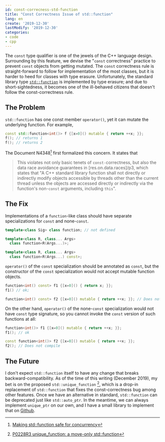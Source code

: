 ```yaml
---
id: const-correcness-std-function
title: "Const Correctness Issue of std::function"
lang: en
create: '2019-12-30'
lastModify: '2019-12-30'
categories:
- code
- cpp
---
```


The `const` type qualifier is one of the jewels of the C++ language design. Surrounding by this feature, we devise the "`const` correctness" practice to prevent `const` objects from getting mutated. The `const` correctness rule is straight-forward to follow for implementation of the most classes, but it is harder to heed for classes with type erasure. Unfortunately, the standard library type [`std::function`](https://en.cppreference.com/w/cpp/utility/functional/function) is implemented by type erasure; and due to short-sightedness, it becomes one of the ill-behaved citizens that doesn't follow the const-correctness rule.

<!-- end -->

## The Problem
`std::function` has one const member `operator()`, yet it can mutate the underlying function. For example,

```cpp
const std::function<int()> f {[x=0]() mutable { return ++x; }};
f(); // returns 1
f(); // returns 2
```

The Document N4348[^1] first formalized this concern. It states that

> This violates not only basic tenets of `const-`correctness, but also the data race avoidance guarantees in [res.on.data.races]/p3, which states that "A C++ standard library function shall not directly or indirectly modify objects accessible by threads other than the current thread unless the objects are accessed directly or indirectly via the function's non-`const` arguments, including `this`".

[^1]: [Making std::function safe for concurrency](http://www.open-std.org/jtc1/sc22/wg21/docs/papers/2015/n4348.html)

## The Fix
Implementations of a `function`-like class should have separate specializations for `const` and none-`const`.

```cpp
template<class Sig> class function; // not defined

template<class R, class... Args>
  class function<R(Args...)>;

template<class R, class... Args>
  class function<R(Args...) const>;
```

`operator()` of the `const` specialization should be annotated as `const`, but the constructor of the `const` specialization would not accept mutable function objects.

```cpp
function<int() const> f1 {[x=0]() { return x; }};
f1() // ok;

function<int() const> f2 {[x=0]() mutable { return ++x; }}; // Does not compile
```

On the other hand, `operator()` of the none-`const` specialization would not have `const` type signature, so you cannot invoke the `const` version of such functions at all:

```cpp
function<int()> f1 {[x=0]() mutable { return ++x; }};
f1(); // ok

const function<int()> f2 {[x=0]() mutable { return ++x; }};
f2(); // Does not compile
```

## The Future
I don't expect `std::function` itself to have any change that breaks backward-compatibility. As of the time of this writing (December 2019), my bet is on the proposed `std::unique_function` [^2], which is a drop-in replacement of `std::function` that fixes the const-correctness bug among other features. Once we have an alternative in standard, `std::function` can be deprecated just like `std::auto_ptr`. In the meantime, we can always implement `unique_ptr` on our own, and I have a small library to implement that on [Github](https://github.com/Beyond-Engine/functions).

[^2]: [P0228R3 unique_function: a move-only std::function](http://www.open-std.org/jtc1/sc22/wg21/docs/papers/2019/p0228r3.html)
